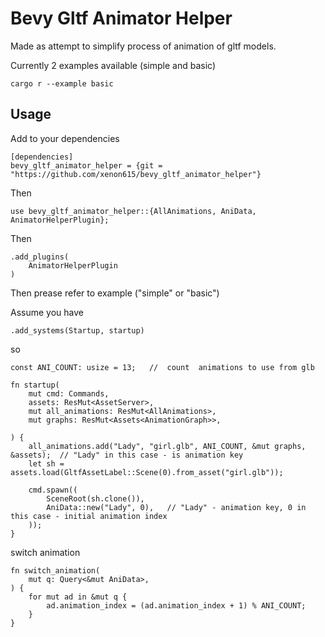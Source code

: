 # Bevy Gltf Animator Helper
Made as attempt to simplify process of animation of gltf models. 

Currently 2 examples available (simple and basic)

```
cargo r --example basic
```

## Usage
Add to your dependencies
```
[dependencies]
bevy_gltf_animator_helper = {git = "https://github.com/xenon615/bevy_gltf_animator_helper"}
```  
Then 
```
use bevy_gltf_animator_helper::{AllAnimations, AniData, AnimatorHelperPlugin};
```
Then
```
.add_plugins(
    AnimatorHelperPlugin
)

```
Then prease refer to example ("simple" or "basic") 

Assume you have 
```
.add_systems(Startup, startup)

```

so 
```
const ANI_COUNT: usize = 13;   //  count  animations to use from glb

fn startup(
    mut cmd: Commands,
    assets: ResMut<AssetServer>,
    mut all_animations: ResMut<AllAnimations>,
    mut graphs: ResMut<Assets<AnimationGraph>>,

) {
    all_animations.add("Lady", "girl.glb", ANI_COUNT, &mut graphs, &assets);  // "Lady" in this case - is animation key
    let sh = assets.load(GltfAssetLabel::Scene(0).from_asset("girl.glb"));

    cmd.spawn((
        SceneRoot(sh.clone()),
        AniData::new("Lady", 0),   // "Lady" - animation key, 0 in this case - initial animation index
    ));
}
```
switch animation

```
fn switch_animation(
    mut q: Query<&mut AniData>,
) {
    for mut ad in &mut q {
        ad.animation_index = (ad.animation_index + 1) % ANI_COUNT;
    }
}

```




